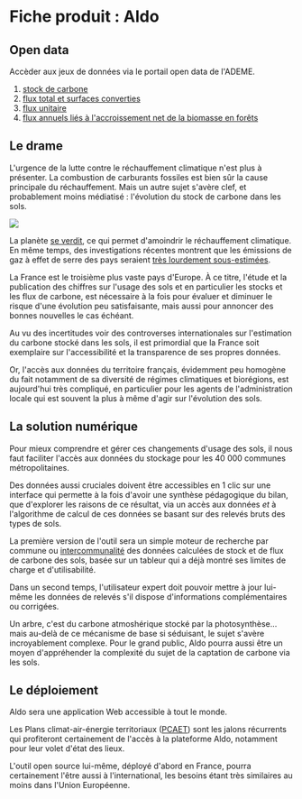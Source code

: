 # Fiche produit : Aldo

## Open data

Accèder aux jeux de données via le portail open data de l'ADEME.

1. [stock de carbone](https://data.ademe.fr/datasets/aldo-stocks-de-carbone)
2. [flux total et surfaces converties](https://data.ademe.fr/datasets/aldo-flux-total-et-surfaces-converties)
3. [flux unitaire](https://data.ademe.fr/datasets/aldo-flux-unitaire)
4. [flux annuels liés à l'accroissement net de la biomasse en forêts](https://data.ademe.fr/datasets/aldo-flux-annuels-lies-a-laccroissement-net-de-la-biomasse-en-forets)

## Le drame

L'urgence de la lutte contre le réchauffement climatique n'est plus à présenter. La combustion de carburants fossiles est bien sûr la cause principale du réchauffement. Mais un autre sujet s'avère clef, et probablement moins médiatisé : l'évolution du stock de carbone dans les sols. 

[
![](https://storage.gra.cloud.ovh.net/v1/AUTH_0f20d409cb2a4c9786c769e2edec0e06/imagespadincubateurnet/uploads/upload_ae5420c17ab682fad0a711e110c59a1c.png)](https://www.globalcarbonproject.org/carbonbudget/21/files/GCP_CarbonBudget_2021.pdf)

La planète [se verdit](https://earthobservatory.nasa.gov/images/146296/global-green-up-slows-warming), ce qui permet d'amoindrir le réchauffement climatique.  En même temps, des investigations récentes montrent que les émissions de gaz à effet de serre des pays seraient [très lourdement sous-estimées](https://www.washingtonpost.com/climate-environment/interactive/2021/greenhouse-gas-emissions-pledges-data). 

La France est le troisième plus vaste pays d'Europe. À ce titre, l'étude et la publication des chiffres sur l'usage des sols et en particulier les stocks et les flux de carbone, est nécessaire à la fois pour évaluer et diminuer le risque d'une évolution peu satisfaisante,  mais aussi pour annoncer des bonnes nouvelles le cas échéant. 

Au vu des incertitudes voir des controverses internationales sur l'estimation du carbone stocké dans les sols, il est primordial que la France soit exemplaire sur l'accessibilité et la transparence de ses propres données.

Or, l'accès aux données du territoire français, évidemment peu homogène du fait notamment de sa diversité de régimes climatiques et biorégions, est aujourd'hui très compliqué, en particulier pour les agents de l'administration locale qui est souvent la plus à même d'agir sur l'évolution des sols.



## La solution numérique

Pour mieux comprendre et gérer ces changements d'usage des sols, il nous faut faciliter l'accès aux données du stockage pour les 40 000 communes métropolitaines. 

Des données aussi cruciales doivent être accessibles en 1 clic sur une interface qui permette à la fois d'avoir une synthèse pédagogique du bilan, que d'explorer les raisons de ce résultat, via un accès aux données *et* à l'algorithme de calcul de ces données se basant sur des relevés bruts des types de sols. 

La première version de l'outil sera un simple moteur de recherche par commune ou [intercommunalité](https://fr.wikipedia.org/wiki/Établissement_public_de_coopération_intercommunale) des données calculées de stock et de flux de carbone des sols, basée sur un tableur qui a déjà montré ses limites de charge et d'utilisabilité. 

Dans un second temps, l'utilisateur expert doit pouvoir mettre à jour lui-même les données de relevés s'il dispose d'informations complémentaires ou corrigées.

Un arbre, c'est du carbone atmoshérique stocké par la photosynthèse... mais au-delà de ce mécanisme de base si séduisant, le sujet s'avère incroyablement complexe. Pour le grand public, Aldo pourra aussi être un moyen d'appréhender la complexité du sujet de la captation de carbone via les sols. 

## Le déploiement

Aldo sera une application Web accessible à tout le monde.

Les Plans climat-air-énergie territoriaux ([PCAET](https://fr.wikipedia.org/wiki/Plan_climat-air-énergie_territorial)) sont les jalons récurrents qui profiteront certainement de l'accès à la plateforme Aldo, notamment pour leur volet d'état des lieux. 

L'outil open source lui-même, déployé d'abord en France, pourra certainement l'être aussi à l'international, les besoins étant très similaires au moins dans l'Union Européenne. 


